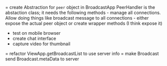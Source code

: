 ﻿
= create Abstraction for `peer` object  in BroadcastApp
    PeerHandler is the abstaction class; it needs the following methods
        - manage all connections. Allow doing things like broadcast message to all connections
        - either expose the actual peer object or create wrapper methods (I think expose it)

- test on mobile browser
- create chat interface
- capture video for thumbnail


= refactor ViewApp.getBroadcastList to use server info
 = make Broadcast send Broadcast.metaData to server
